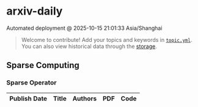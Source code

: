 # arxiv-daily
 Automated deployment @ 2025-10-15 21:01:33 Asia/Shanghai
> Welcome to contribute! Add your topics and keywords in [`topic.yml`](https://github.com/beiyuouo/arxiv-daily/blob/main/database/topic.yml).
> You can also view historical data through the [storage](https://github.com/beiyuouo/arxiv-daily/blob/main/database/storage).

## Sparse Computing

### Sparse Operator
|Publish Date|Title|Authors|PDF|Code|
| :---: | :---: | :---: | :---: | :---: |
